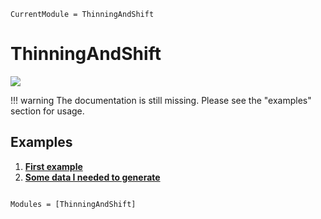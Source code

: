 ```@meta
CurrentModule = ThinningAndShift
```

# ThinningAndShift


[![](https://img.shields.io/static/v1?logo=GitHub&label=Open%20on%20GitHub&message=ThinningAndShift.jl&color=blue)](https://github.com/dylanfesta/ThinningAndShift.jl)

!!! warning
    The documentation is still missing. Please see the "examples" section for usage.

## Examples

1. [**First example**](./positive_correlations.md)
1. [**Some data I needed to generate**](./more_positive_corr.md)

```@index
```

```@autodocs
Modules = [ThinningAndShift]
```
